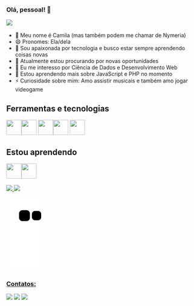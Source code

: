 
### Olá, pessoal! 👋
<img src="https://c.tenor.com/6TdEhZ0g3WQAAAAd/dog-doggo.gif" height="300"/>

- 👋 Meu nome é Camila (mas também podem me chamar de Nymeria)
- 😄 Pronomes: Ela/dela
- 🔭 Sou apaixonada por tecnologia e busco estar sempre aprendendo coisas novas
- 👐 Atualmente estou procurando por novas oportunidades
- 👀 Eu me interesso por Ciência de Dados e Desenvolvimento Web
- 🌱 Estou aprendendo mais sobre JavaScript e PHP no momento
- ⚡ Curiosidade sobre mim: Amo assistir musicais e também amo jogar videogame

## Ferramentas e tecnologias

<img src="https://cdn.jsdelivr.net/gh/devicons/devicon/icons/python/python-original.svg" width="40" height="40" /><img src="https://cdn.jsdelivr.net/gh/devicons/devicon/icons/postgresql/postgresql-original.svg" width="40" height="40" />
<img src="https://cdn.jsdelivr.net/gh/devicons/devicon/icons/html5/html5-original.svg" width="40" height="40" /><img src="https://cdn.jsdelivr.net/gh/devicons/devicon/icons/bootstrap/bootstrap-original.svg" width="40" height="40" />
<img src="https://cdn.jsdelivr.net/gh/devicons/devicon/icons/css3/css3-original.svg" width="40" height="40"/>

## Estou aprendendo

<img src="https://cdn.jsdelivr.net/gh/devicons/devicon/icons/javascript/javascript-original.svg" width="40" height="40"/><img src="https://cdn.jsdelivr.net/gh/devicons/devicon/icons/php/php-original.svg" width="40" height="40"/>

<div>
<a href="https://github.com/nymeria-42">
<img height="180em" src="https://github-readme-stats.vercel.app/api/top-langs/?username=nymeria-42&layout=compact&langs_count=7&theme=dracula"/>
<img height="180em" src="https://github-readme-stats.vercel.app/api?username=nymeria-42&show_icons=true&theme=dracula&include_all_commits=true&count_private=true"/>
</div>

![Snake animation](https://github.com/nymeria-42/nymeria-42/blob/output/github-contribution-grid-snake.svg)


### Contatos:

<div>
<a href="https://instagram.com/nymeria42" target="_blank"><img src="https://img.shields.io/badge/-Instagram-%23E4405F?style=for-the-badge&logo=instagram&logoColor=white" target="_blank"></a>
<a href = "mailto:camilalopes@eq.ufrj.br"><img src="https://img.shields.io/badge/Gmail-D14836?style=for-the-badge&logo=gmail&logoColor=white" target="_blank"></a>
<a href="https://www.linkedin.com/in/camilalopes97" target="_blank"><img src="https://img.shields.io/badge/-LinkedIn-%230077B5?style=for-the-badge&logo=linkedin&logoColor=white" target="_blank"></a>   
</div>


<!---
Nymeria-42/Nymeria-42 is a ✨ special ✨ repository because its `README.md` (this file) appears on your GitHub profile.
You can click the Preview link to take a look at your changes.
--->
